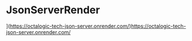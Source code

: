 # JsonServerRender

](https://octalogic-tech-json-server.onrender.com/)https://octalogic-tech-json-server.onrender.com/
